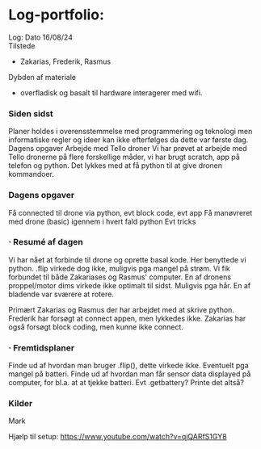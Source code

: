 # Log-portfolio: 
Log: Dato 16/08/24  
Tilstede
- Zakarias, Frederik, Rasmus

Dybden af materiale
- overfladisk og basalt til hardware interagerer med wifi.

### Siden sidst 

Planer holdes i overensstemmelse med programmering og teknologi men informatiske regler og ideer kan ikke efterfølges da dette var første dag. 
Dagens opgaver 
Arbejde med Tello droner
Vi har prøvet at arbejde med Tello dronerne på flere forskellige måder, vi har brugt scratch, app på telefon og python. Det lykkes med at få python til at give dronen kommandoer.

### Dagens opgaver 
Få connected til drone via python, evt block code, evt app
Få manøvreret med drone (basic) igennem i hvert fald python
Evt tricks

### ·	Resumé af dagen 
Vi har nået at forbinde til drone og oprette basal kode. Her benyttede vi python. .flip virkede dog ikke, muligvis pga mangel på strøm. Vi fik forbundet til både Zakariases og Rasmus' computer.
En af dronens proppel/motor dims virkede ikke optimalt til sidst. Muligvis pga hår. En af bladende var sværere at rotere.

Primært Zakarias og Rasmus der har arbejdet med at skrive python. Frederik har forsøgt at connect appen, men lykkedes ikke. Zakarias har også forsøgt block coding, men kunne ikke connect.

### ·	Fremtidsplaner 
Finde ud af hvordan man bruger .flip(), dette virkede ikke. Eventuelt pga mangel på batteri.
Finde ud af hvordan man får sensor data displayed på computer, for bl.a. at at tjekke batteri. Evt .getbattery? Printe det altså?


### Kilder 
Mark

Hjælp til setup:
https://www.youtube.com/watch?v=qjQARfS1GY8


 


